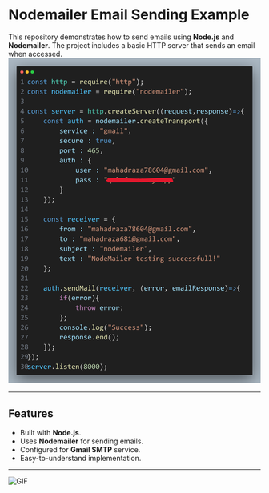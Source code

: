 # Nodemailer Email Sending Example

This repository demonstrates how to send emails using **Node.js** and **Nodemailer**. The project includes a basic HTTP server that sends an email when accessed.
![Code Overview](code.png)

---

## Features

- Built with **Node.js**.
- Uses **Nodemailer** for sending emails.
- Configured for **Gmail SMTP** service.
- Easy-to-understand implementation.

---

![GIF](https://i.pinimg.com/originals/97/56/c2/9756c2a05e2dd85309fe4b3bc5d62357.gif)
